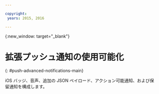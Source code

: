 ```yaml
---

copyright:
 years: 2015, 2016

---
```


{:new_window: target="_blank"}
# 拡張プッシュ通知の使用可能化
{: #push-advanced-notifications-main}

iOS バッジ、音声、追加の JSON ペイロード、アクション可能通知、および保留通知を構成します。

